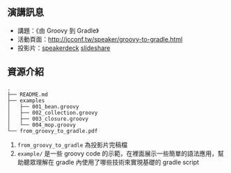 ## 演講訊息

* 講題：《由 Groovy 到 Gradle》
* 活動頁面：http://jcconf.tw/speaker/groovy-to-gradle.html
* 投影片：[speakerdeck](https://speakerdeck.com/qrtt1/jcconf2015-groovy-to-gradle) [slideshare](http://www.slideshare.net/qrtt1/jcconf2015-groovy-to-gradle)

## 資源介紹

```
.
├── README.md
├── examples
│   ├── 001_bean.groovy
│   ├── 002_collection.groovy
│   ├── 003_closure.groovy
│   └── 004_mop.groovy
└── from_groovy_to_gradle.pdf
```

1. `from_groovy_to_gradle` 為投影片完稿檔
1. `example/` 是一些 groovy code 的示範，在裡面展示一些簡單的語法應用，幫助聽眾理解在 gradle 內使用了哪些技術來實現基礎的 gradle script

